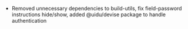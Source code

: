 - Removed unnecessary dependencies to build-utils, fix field-password instructions hide/show, added @uidu/devise package to handle authentication